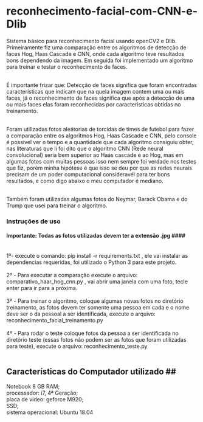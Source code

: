 # reconhecimento-facial-com-CNN-e-Dlib #
Sistema básico para reconhecimento facial usando openCV2 e Dlib. Primeiramente fiz uma comparação entre os algoritmos de detecção de faces Hog, Haas Cascade e CNN, onde cada algoritmo teve resultados bons dependendo da imagem. Em seguida foi implementado um algoritmo para treinar e testar o reconhecimento de faces.<br/><br/>

 É importante frizar que: Detecção de faces significa que foram encontradas características que indicam que na quela imagem contem uma ou mais faces, já o reconhecimento de faces significa que após a detecção de uma ou mais faces elas foram reconhecidas por caracteristicas obtidas no treinamento.<br/><br/> 

Foram utilizadas fotos aleátorias de torcidas de times de futebol para fazer a comparação entre os algoritmos Hog, Haas Cascade e CNN, pelo console é possível ver o tempo e a quantidade que cada algoritmo consiguiu obter, nas literaturas que li foi dito que o algoritmo CNN (Rede neural convolucional) seria bem superior ao Haas cascade e ao Hog, mas em algumas fotos com muitas pessoas isso nem sempre foi verdade nos testes que fiz, porém minha hipótese é que isso se deu por que as redes neurais precisam de um poder computacional consideravél para ter bons resultados, e como digo abaixo o meu computador é mediano.<br/><br/>

Também foram utilizadas algumas fotos do Neymar, Barack Obama e do Trump que usei para treinar o algoritmo.<br/>

 ### Instruções de uso <br/>
 #### Importante: Todas as fotos utilizadas devem ter a extensão .jpg #### <br/><br/>
  1º- execute o comando: pip install -r requirements.txt , ele vai instalar as dependencias requeridas, foi utilizado o Python 3 para este projeto. <br/><br/>
  2º - Para executar a comparação execute o arquivo: comparativo_haar_hog_cnn.py , vai abrir uma janela com uma foto, tecle enter para ir para a próxima.<br/><br/>
  3º - Para treinar o algoritmo, coloque algumas novas fotos no diretório treinamento, as fotos devem ter somente uma pessoa em cada e o nome deve ser o da pessoal a ser identificada, execute o arquivo: reconhecimento_facial_treinamento.py<br/><br/> 
  4º - Para rodar o teste coloque fotos da pessoa a ser identificada no diretório teste (essas fotos não podem ser as fotos que foram utilizadas para teste), execute o arquivo: reconhecimento_teste.py <br/><br/>
  
  ## Características do Computador utilizado ##<br/>
  Notebook 8 GB RAM;<br/>
  processador: i7, 4ª Geração; <br/>
  placa de video: geforce M920; <br/>
  SSD; <br/>
  sistema operacional: Ubuntu 18.04 <br/>
  
  
  


